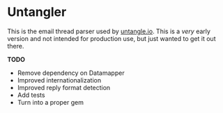 # Untangler

This is the email thread parser used by
[untangle.io](http://untangle.io). This is a *very*
early version and not intended for production use, but just wanted to
get it out there.

**TODO**
- Remove dependency on Datamapper
- Improved internationalization
- Improved reply format detection
- Add tests
- Turn into a proper gem
